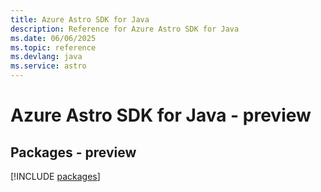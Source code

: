 ```yaml
---
title: Azure Astro SDK for Java
description: Reference for Azure Astro SDK for Java
ms.date: 06/06/2025
ms.topic: reference
ms.devlang: java
ms.service: astro
---
```

# Azure Astro SDK for Java - preview
## Packages - preview
[!INCLUDE [packages](astro-index.md)]